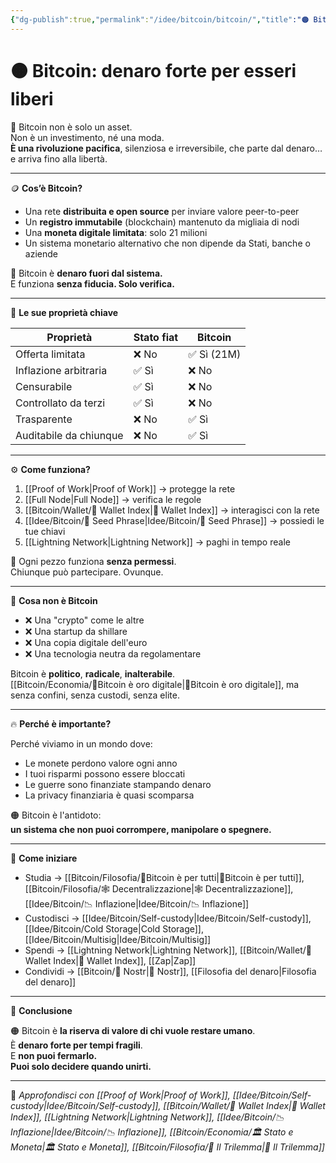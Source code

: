 ```yaml
---
{"dg-publish":true,"permalink":"/idee/bitcoin/bitcoin/","title":"🟠 Bitcoin: denaro forte per esseri liberi","tags":["Bitcoin","Libertà","Sovranità","Denaro","ProofOfWork","SelfCustody"]}
---
```



# 🟠 Bitcoin: denaro forte per esseri liberi

🧱 Bitcoin non è solo un asset.  
Non è un investimento, né una moda.  
**È una rivoluzione pacifica**, silenziosa e irreversibile, che parte dal denaro…  
e arriva fino alla libertà.

---

🪙 **Cos’è Bitcoin?**

- Una rete **distribuita e open source** per inviare valore peer-to-peer  
- Un **registro immutabile** (blockchain) mantenuto da migliaia di nodi  
- Una **moneta digitale limitata**: solo 21 milioni  
- Un sistema monetario alternativo che non dipende da Stati, banche o aziende

🎯 Bitcoin è **denaro fuori dal sistema.**  
E funziona **senza fiducia. Solo verifica.**

---

🔐 **Le sue proprietà chiave**

| Proprietà           | Stato fiat       | Bitcoin         |
|---------------------|------------------|-----------------|
| Offerta limitata    | ❌ No            | ✅ Sì (21M)      |
| Inflazione arbitraria| ✅ Sì            | ❌ No           |
| Censurabile         | ✅ Sì            | ❌ No           |
| Controllato da terzi| ✅ Sì            | ❌ No           |
| Trasparente         | ❌ No            | ✅ Sì           |
| Auditabile da chiunque| ❌ No          | ✅ Sì           |

---

⚙️ **Come funziona?**

1. [[Proof of Work\|Proof of Work]] → protegge la rete  
2. [[Full Node\|Full Node]] → verifica le regole  
3. [[Bitcoin/Wallet/🧭 Wallet Index\|🧭 Wallet Index]] → interagisci con la rete  
4. [[Idee/Bitcoin/🧠 Seed Phrase\|Idee/Bitcoin/🧠 Seed Phrase]] → possiedi le tue chiavi  
5. [[Lightning Network\|Lightning Network]] → paghi in tempo reale

🎯 Ogni pezzo funziona **senza permessi**.  
Chiunque può partecipare. Ovunque.

---

🚫 **Cosa non è Bitcoin**

- ❌ Una "crypto" come le altre  
- ❌ Una startup da shillare  
- ❌ Una copia digitale dell'euro  
- ❌ Una tecnologia neutra da regolamentare

Bitcoin è **politico**, **radicale**, **inalterabile**.  
[[Bitcoin/Economia/🥇Bitcoin è oro digitale\|🥇Bitcoin è oro digitale]], ma senza confini, senza custodi, senza elite.

---

🔥 **Perché è importante?**

Perché viviamo in un mondo dove:

- Le monete perdono valore ogni anno  
- I tuoi risparmi possono essere bloccati  
- Le guerre sono finanziate stampando denaro  
- La privacy finanziaria è quasi scomparsa

🟠 Bitcoin è l'antidoto:  
**un sistema che non puoi corrompere, manipolare o spegnere.**

---

👣 **Come iniziare**

- Studia → [[Bitcoin/Filosofia/🗽Bitcoin è per tutti\|🗽Bitcoin è per tutti]], [[Bitcoin/Filosofia/🕸️ Decentralizzazione\|🕸️ Decentralizzazione]], [[Idee/Bitcoin/📉 Inflazione\|Idee/Bitcoin/📉 Inflazione]]  
- Custodisci → [[Idee/Bitcoin/Self-custody\|Idee/Bitcoin/Self-custody]], [[Idee/Bitcoin/Cold Storage\|Cold Storage]], [[Idee/Bitcoin/Multisig\|Idee/Bitcoin/Multisig]]  
- Spendi → [[Lightning Network\|Lightning Network]], [[Bitcoin/Wallet/🧭 Wallet Index\|🧭 Wallet Index]], [[Zap\|Zap]]  
- Condividi → [[Bitcoin/📡 Nostr\|📡 Nostr]], [[Filosofia del denaro\|Filosofia del denaro]]

---

📜 **Conclusione**

🟠 Bitcoin è **la riserva di valore di chi vuole restare umano**.  
È **denaro forte per tempi fragili**.  
E **non puoi fermarlo.  
Puoi solo decidere quando unirti.**

---

🔗 _Approfondisci con [[Proof of Work\|Proof of Work]], [[Idee/Bitcoin/Self-custody\|Idee/Bitcoin/Self-custody]], [[Bitcoin/Wallet/🧭 Wallet Index\|🧭 Wallet Index]], [[Lightning Network\|Lightning Network]], [[Idee/Bitcoin/📉 Inflazione\|Idee/Bitcoin/📉 Inflazione]], [[Bitcoin/Economia/🏛️ Stato e Moneta\|🏛️ Stato e Moneta]], [[Bitcoin/Filosofia/🔺 Il Trilemma\|🔺 Il Trilemma]]_